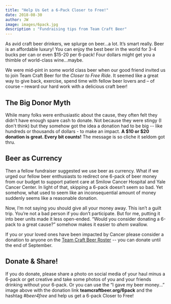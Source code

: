 ```yaml
---
title: "Help Us Get a 6-Pack Closer to Free!"
date: 2018-08-30
author: JW
image: images/6pack.jpg
description : "Fundraising tips from Team Craft Beer"
---
```


As avid craft beer drinkers, we splurge on beer...a lot. It’s smart really. Beer is an affordable luxury! You can enjoy the best beer in the world for 3-4 bucks per can or even $15-20 per 6-pack! Four dollars might get you a thimble of world-class wine...maybe.

We were mid-pint in some world class beer when our good friend invited us to join Team Craft Beer for the *Closer to Free Ride*. It seemed like a great way to give back, exercise, spend time with fellow beer lovers and – of course – reward our hard work with a delicious craft beer!

## The Big Donor Myth

While many folks were enthusiastic about the cause, they often felt they didn’t have enough spare cash to donate. Not because they were stingy (I don't think) but they somehow got the idea a donation had to be big -- like hundreds or thousands of dollars - to make an impact. **A $10 or $20 donation is great. Every bit counts!** The message is so cliche it seldom got thru.

## Beer as Currency

Then a fellow fundraiser suggested we use beer as currency. What if we urged our fellow beer enthusiasts to redirect one 6-pack of beer money from our budget to support patient care at Smilow Cancer Hospital and Yale Cancer Center. In light of that, skipping a 6-pack doesn’t seem so bad. Yet somehow, what used to seem like an inconsequential amount of money suddenly seems like a reasonable donation.

Now, I’m not saying you should give all your money away. This isn’t a guilt trip. You’re not a bad person if you don’t participate. But for me, putting it into beer units made it less open-ended. “Would you consider donating a 6-pack to a great cause?” somehow makes it easier to *ahem* swallow.

If you or your loved ones have been impacted by Cancer please consider a donation to anyone on the [Team Craft Beer Roster][1] -- you can donate until the end of September.  

## Donate & Share!

If you do donate, please share a photo on social media of your haul minus a 6-pack or get creative and take some photos of you and your friends drinking without your 6-pack. Or you can use the “I gave my beer money…” image above with the donation link **teamcraftbeer.org/6pack** and the hashtag *#beer4free* and help us get a 6-pack Closer to Free!

[1]: https://www.rideclosertofree.org/index.cfm?fuseaction=donorDrive.teamParticipants&teamID=5826